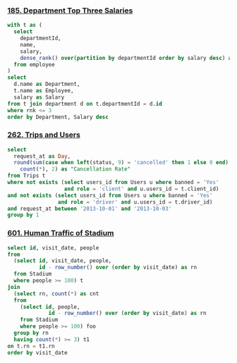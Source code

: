 ### [185. Department Top Three Salaries](https://leetcode.com/problems/department-top-three-salaries/)  

```sql
with t as (
  select
    departmentId,
    name,
    salary,
    dense_rank() over(partition by departmentId order by salary desc) as rnk
  from employee
)
select 
  d.name as Department,
  t.name as Employee,
  salary as Salary
from t join department d on t.departmentId = d.id
where rnk <= 3
order by Department, Salary desc
```

### [262. Trips and Users](https://leetcode.com/problems/trips-and-users/)  

```sql
select
  request_at as Day,
  round(sum(case when left(status, 9) = 'cancelled' then 1 else 0 end) /
    count(*), 2) as "Cancellation Rate"
from Trips t
where not exists (select users_id from Users u where banned = 'Yes'
                  and role = 'client' and u.users_id = t.client_id)
and not exists (select users_id from Users u where banned = 'Yes'
                and role = 'driver' and u.users_id = t.driver_id)
and request_at between '2013-10-01' and '2013-10-03'
group by 1
```

### [601. Human Traffic of Stadium](https://leetcode.com/problems/human-traffic-of-stadium/)  

```sql
select id, visit_date, people
from 
  (select id, visit_date, people, 
          id - row_number() over (order by visit_date) as rn
  from Stadium
  where people >= 100) t
join
  (select rn, count(*) as cnt
  from 
    (select id, people, 
             id - row_number() over (order by visit_date) as rn
    from Stadium
    where people >= 100) foo
  group by rn
  having count(*) >= 3) t1
on t.rn = t1.rn
order by visit_date
```